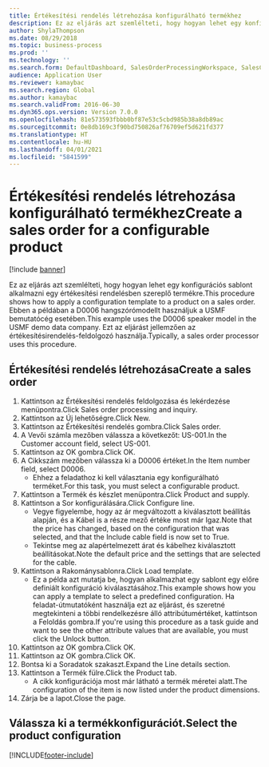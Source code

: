 ```yaml
---
title: Értékesítési rendelés létrehozása konfigurálható termékhez
description: Ez az eljárás azt szemlélteti, hogy hogyan lehet egy konfigurációs sablont alkalmazni egy értékesítési rendelésben szereplő termékre.
author: ShylaThompson
ms.date: 08/29/2018
ms.topic: business-process
ms.prod: ''
ms.technology: ''
ms.search.form: DefaultDashboard, SalesOrderProcessingWorkspace, SalesCreateOrder, SalesTable, PCRuntimeConfigurator, PCTemplateConfigurationSelection
audience: Application User
ms.reviewer: kamaybac
ms.search.region: Global
ms.author: kamaybac
ms.search.validFrom: 2016-06-30
ms.dyn365.ops.version: Version 7.0.0
ms.openlocfilehash: 81e573593fbbb0bf87e53c5cbd985b38a8db89ac
ms.sourcegitcommit: 0e8db169c3f90bd750826af76709ef5d621fd377
ms.translationtype: HT
ms.contentlocale: hu-HU
ms.lasthandoff: 04/01/2021
ms.locfileid: "5841599"
---
```

# <a name="create-a-sales-order-for-a-configurable-product"></a><span data-ttu-id="db657-103">Értékesítési rendelés létrehozása konfigurálható termékhez</span><span class="sxs-lookup"><span data-stu-id="db657-103">Create a sales order for a configurable product</span></span>

[!include [banner](../../includes/banner.md)]

<span data-ttu-id="db657-104">Ez az eljárás azt szemlélteti, hogy hogyan lehet egy konfigurációs sablont alkalmazni egy értékesítési rendelésben szereplő termékre.</span><span class="sxs-lookup"><span data-stu-id="db657-104">This procedure shows how to apply a configuration template to a product on a sales order.</span></span> <span data-ttu-id="db657-105">Ebben a példában a D0006 hangszórómodellt használjuk a USMF bemutatócég esetében.</span><span class="sxs-lookup"><span data-stu-id="db657-105">This example uses the D0006 speaker model in the USMF demo data company.</span></span> <span data-ttu-id="db657-106">Ezt az eljárást jellemzően az értékesítésirendelés-feldolgozó használja.</span><span class="sxs-lookup"><span data-stu-id="db657-106">Typically, a sales order processor uses this procedure.</span></span>


## <a name="create-a-sales-order"></a><span data-ttu-id="db657-107">Értékesítési rendelés létrehozása</span><span class="sxs-lookup"><span data-stu-id="db657-107">Create a sales order</span></span>
1. <span data-ttu-id="db657-108">Kattintson az Értékesítési rendelés feldolgozása és lekérdezése menüpontra.</span><span class="sxs-lookup"><span data-stu-id="db657-108">Click Sales order processing and inquiry.</span></span>
2. <span data-ttu-id="db657-109">Kattintson az Új lehetőségre.</span><span class="sxs-lookup"><span data-stu-id="db657-109">Click New.</span></span>
3. <span data-ttu-id="db657-110">Kattintson az Értékesítési rendelés gombra.</span><span class="sxs-lookup"><span data-stu-id="db657-110">Click Sales order.</span></span>
4. <span data-ttu-id="db657-111">A Vevői számla mezőben válassza a következőt: US-001.</span><span class="sxs-lookup"><span data-stu-id="db657-111">In the Customer account field, select US-001.</span></span> 
5. <span data-ttu-id="db657-112">Kattintson az OK gombra.</span><span class="sxs-lookup"><span data-stu-id="db657-112">Click OK.</span></span>
6. <span data-ttu-id="db657-113">A Cikkszám mezőben válassza ki a D0006 értéket.</span><span class="sxs-lookup"><span data-stu-id="db657-113">In the Item number field, select D0006.</span></span>
    * <span data-ttu-id="db657-114">Ehhez a feladathoz ki kell választania egy konfigurálható terméket.</span><span class="sxs-lookup"><span data-stu-id="db657-114">For this task, you must select a configurable product.</span></span>  
7. <span data-ttu-id="db657-115">Kattintson a Termék és készlet menüpontra.</span><span class="sxs-lookup"><span data-stu-id="db657-115">Click Product and supply.</span></span>
8. <span data-ttu-id="db657-116">Kattintson a Sor konfigurálására.</span><span class="sxs-lookup"><span data-stu-id="db657-116">Click Configure line.</span></span>
    * <span data-ttu-id="db657-117">Vegye figyelembe, hogy az ár megváltozott a kiválasztott beállítás alapján, és a Kábel is a része mező értéke most már Igaz.</span><span class="sxs-lookup"><span data-stu-id="db657-117">Note that the price has changed, based on the configuration that was selected, and that the Include cable field is now set to True.</span></span>  
    * <span data-ttu-id="db657-118">Tekintse meg az alapértelmezett árat és kábelhez kiválasztott beállításokat.</span><span class="sxs-lookup"><span data-stu-id="db657-118">Note the default price and the settings that are selected for the cable.</span></span>  
9. <span data-ttu-id="db657-119">Kattintson a Rakománysablonra.</span><span class="sxs-lookup"><span data-stu-id="db657-119">Click Load template.</span></span>
    * <span data-ttu-id="db657-120">Ez a példa azt mutatja be, hogyan alkalmazhat egy sablont egy előre definiált konfiguráció kiválasztásához.</span><span class="sxs-lookup"><span data-stu-id="db657-120">This example shows how you can apply a template to select a predefined configuration.</span></span> <span data-ttu-id="db657-121">Ha feladat-útmutatóként használja ezt az eljárást, és szeretné megtekinteni a többi rendelkezésre álló attribútumértéket, kattintson a Feloldás gombra.</span><span class="sxs-lookup"><span data-stu-id="db657-121">If you're using this procedure as a task guide and want to see the other attribute values that are available, you must click the Unlock button.</span></span>  
10. <span data-ttu-id="db657-122">Kattintson az OK gombra.</span><span class="sxs-lookup"><span data-stu-id="db657-122">Click OK.</span></span>
11. <span data-ttu-id="db657-123">Kattintson az OK gombra.</span><span class="sxs-lookup"><span data-stu-id="db657-123">Click OK.</span></span>
12. <span data-ttu-id="db657-124">Bontsa ki a Soradatok szakaszt.</span><span class="sxs-lookup"><span data-stu-id="db657-124">Expand the Line details section.</span></span>
13. <span data-ttu-id="db657-125">Kattintson a Termék fülre.</span><span class="sxs-lookup"><span data-stu-id="db657-125">Click the Product tab.</span></span>
    * <span data-ttu-id="db657-126">A cikk konfigurációja most már látható a termék méretei alatt.</span><span class="sxs-lookup"><span data-stu-id="db657-126">The configuration of the item is now listed under the product dimensions.</span></span>  
14. <span data-ttu-id="db657-127">Zárja be a lapot.</span><span class="sxs-lookup"><span data-stu-id="db657-127">Close the page.</span></span>

## <a name="select-the-product-configuration"></a><span data-ttu-id="db657-128">Válassza ki a termékkonfigurációt.</span><span class="sxs-lookup"><span data-stu-id="db657-128">Select the product configuration</span></span>



[!INCLUDE[footer-include](../../../includes/footer-banner.md)]